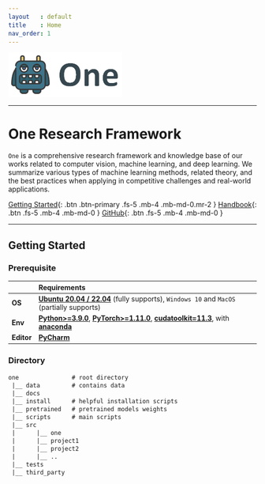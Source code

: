 ```yaml
---
layout   : default
title    : Home
nav_order: 1
---
```


![One](docs/data/one.png)

---

# One Research Framework

`One` is a comprehensive research framework and knowledge base of our works 
related to computer vision, machine learning, and deep learning. We summarize 
various types of machine learning methods, related theory, and the best practices 
when applying in competitive challenges and real-world applications.

[Getting Started](#getting-started){: .btn .btn-primary .fs-5 .mb-4 .mb-md-0.mr-2 } 
[Handbook](docs/README.md){: .btn .fs-5 .mb-4 .mb-md-0 } 
[GitHub](https://github.com/phlong3105/one){: .btn .fs-5 .mb-4 .mb-md-0 }

---

## Getting Started

### Prerequisite

|            | Requirements                                                                                                                                                                                                                                         |
|:-----------|:-----------------------------------------------------------------------------------------------------------------------------------------------------------------------------------------------------------------------------------------------------|
| **OS**     | [**Ubuntu 20.04 / 22.04**](https://ubuntu.com/download/desktop) (fully supports), `Windows 10` and `MacOS` (partially supports)                                                                                                                      |
| **Env**    | [**Python>=3.9.0**](https://www.python.org/), [**PyTorch>=1.11.0**](https://pytorch.org/get-started/locally/), [**cudatoolkit=11.3**](https://pytorch.org/get-started/locally/), with [**anaconda**](https://www.anaconda.com/products/distribution) |	
| **Editor** | [**PyCharm**](https://www.jetbrains.com/pycharm/download)                                                                                                                                                                                            |

### Directory

```text
one               # root directory
 |__ data         # contains data
 |__ docs
 |__ install      # helpful installation scripts       
 |__ pretrained   # pretrained models weights
 |__ scripts      # main scripts
 |__ src
 |      |__ one
 |      |__ project1
 |      |__ project2
 |      |__ ..
 |__ tests
 |__ third_party
```
